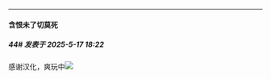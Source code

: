﻿
*****

####  含恨未了切莫死  
##### 44#       发表于 2025-5-17 18:22

感谢汉化，爽玩中<img src="https://static.stage1st.com/image/smiley/face2017/037.png" referrerpolicy="no-referrer">

